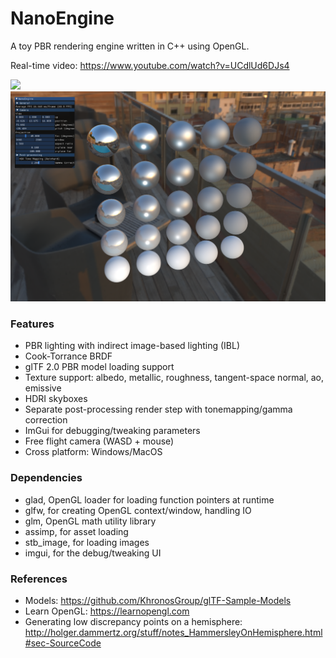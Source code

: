 # NanoEngine

A toy PBR rendering engine written in C++ using OpenGL.

Real-time video: https://www.youtube.com/watch?v=UCdlUd6DJs4

<img src="https://github.com/tristancalderbank/NanoEngine/blob/master/screenshots/pbr_first_implementation.png">

<img src="https://github.com/tristancalderbank/NanoEngine/blob/master/screenshots/engine_pbr_spheres.png">

### Features
* PBR lighting with indirect image-based lighting (IBL)
* Cook-Torrance BRDF
* glTF 2.0 PBR model loading support
* Texture support: albedo, metallic, roughness, tangent-space normal, ao, emissive
* HDRI skyboxes
* Separate post-processing render step with tonemapping/gamma correction
* ImGui for debugging/tweaking parameters
* Free flight camera (WASD + mouse)
* Cross platform: Windows/MacOS

### Dependencies

* glad, OpenGL loader for loading function pointers at runtime
* glfw, for creating OpenGL context/window, handling IO
* glm, OpenGL math utility library
* assimp, for asset loading
* stb_image, for loading images
* imgui, for the debug/tweaking UI

### References

* Models: https://github.com/KhronosGroup/glTF-Sample-Models
* Learn OpenGL: https://learnopengl.com
* Generating low discrepancy points on a hemisphere: http://holger.dammertz.org/stuff/notes_HammersleyOnHemisphere.html#sec-SourceCode
